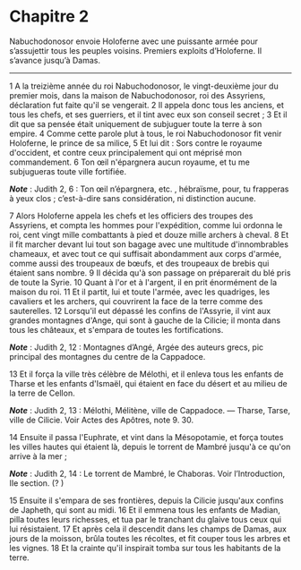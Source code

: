 # Chapitre 2

Nabuchodonosor envoie Holoferne avec une puissante armée pour s’assujettir tous les peuples voisins.
Premiers exploits d’Holoferne.
Il s’avance jusqu’à Damas.

***

1 A la treizième année du roi Nabuchodonosor, le vingt-deuxième jour du premier mois, dans la maison de Nabuchodonosor, roi des Assyriens, déclaration fut faite qu'il se vengerait. 2 Il appela donc tous les anciens, et tous les chefs, et ses guerriers, et il tint avec eux son conseil secret ; 3 Et il dit que sa pensée était uniquement de subjuguer toute la terre à son empire. 4 Comme cette parole plut à tous, le roi Nabuchodonosor fit venir Holoferne, le prince de sa milice, 5 Et lui dit : Sors contre le royaume d'occident, et contre ceux principalement qui ont méprisé mon commandement. 6 Ton œil n'épargnera aucun royaume, et tu me subjugueras toute ville fortifiée.

***Note*** :  Judith 2, 6 : Ton œil n’épargnera, etc. , hébraïsme, pour, tu frapperas à yeux clos ; c’est-à-dire sans considération, ni distinction aucune.


7 Alors Holoferne appela les chefs et les officiers des troupes des Assyriens, et compta les hommes pour l'expédition, comme lui ordonna le roi, cent vingt mille combattants à pied et douze mille archers à cheval. 8 Et il fit marcher devant lui tout son bagage avec une multitude d'innombrables chameaux, et avec tout ce qui suffisait abondamment aux corps d'armée, comme aussi des troupeaux de bœufs, et des troupeaux de brebis qui étaient sans nombre. 9 Il décida qu'à son passage on préparerait du blé pris de toute la Syrie. 10 Quant à l'or et à l'argent, il en prit énormément de la maison du roi. 11 Et il partit, lui et toute l'armée, avec les quadriges, les cavaliers et les archers, qui couvrirent la face de la terre comme des sauterelles. 12 Lorsqu'il eut dépassé les confins de l'Assyrie, il vint aux grandes montagnes d'Ange, qui sont à gauche de la Cilicie; il monta dans tous les châteaux, et s'empara de toutes les fortifications.

***Note*** :  Judith 2, 12 : Montagnes d’Angé, Argée des auteurs grecs, pic principal des montagnes du centre de la Cappadoce.

13 Et il força la ville très célèbre de Mélothi, et il enleva tous les enfants de Tharse et les enfants d'Ismaël, qui étaient en face du désert et au milieu de la terre de Cellon.

***Note*** :  Judith 2, 13 : Mélothi, Mélitène, ville de Cappadoce. ― Tharse, Tarse, ville de Cilicie. Voir Actes des Apôtres, note 9. 30.


14 Ensuite il passa l'Euphrate, et vint dans la Mésopotamie, et força toutes les villes hautes qui étaient là, depuis le torrent de Mambré jusqu'à ce qu'on arrive à la mer ;

***Note*** :  Judith 2, 14 : Le torrent de Mambré, le Chaboras. Voir l’Introduction, IIe section. (? )


15 Ensuite il s'empara de ses frontières, depuis la Cilicie jusqu'aux confins de Japheth, qui sont au midi. 16 Et il emmena tous les enfants de Madian, pilla toutes leurs richesses, et tua par le tranchant du glaive tous ceux qui lui résistaient. 17 Et après cela il descendit dans les champs de Damas, aux jours de la moisson, brûla toutes les récoltes, et fit couper tous les arbres et les vignes. 18 Et la crainte qu'il inspirait tomba sur tous les habitants de la terre.

